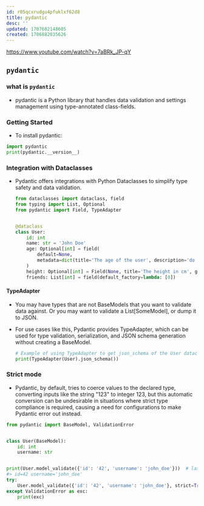 ```yaml
---
id: r05qcxrudgu4pfuklxf62d8
title: pydantic
desc: ''
updated: 1707602148605
created: 1706882035626
---
```


https://www.youtube.com/watch?v=7aBRk_JP-qY

## `pydantic`

### what is `pydantic`

-   pydantic is a Python library that handles data validation and settings management using type-annotated class-fields. 

### Getting Started

-   To install pydantic:

```py
import pydantic
print(pydantic.__version__)
```



### Integration with Dataclasses

-   Pydantic offers integrations with Python Dataclasses to simplify type safety and data validation.

    ```py
    from dataclasses import dataclass, field
    from typing import List, Optional
    from pydantic import Field, TypeAdapter


    @dataclass
    class User:
        id: int
        name: str = 'John Doe'
        age: Optional[int] = field(
            default=None,
            metadata=dict(title='The age of the user', description='do not lie!', ge=18),
        )
        height: Optional[int] = Field(None, title='The height in cm', ge=50, le=300)
        friends: List[int] = field(default_factory=lambda: [0])
    ```

#### TypeAdapter

-   You may have types that are not BaseModels that you want to validate data against. Or you may want to validate a List[SomeModel], or dump it to JSON.
-   For use cases like this, Pydantic provides TypeAdapter, which can be used for type validation, serialization, and JSON schema generation without creating a BaseModel.

    ```py
    # Example of using TypeAdapter to get json_schema of the User dataclass
    print(TypeAdapter(User).json_schema())
    ```

### Strict mode

-   Pydantic, by default, tries to coerce values to the declared type, converting inputs like the string "123" to integer 123, but this automatic conversion can be undesirable in situations where strict type compliance is required, causing a need for configurations to make Pydantic error out instead.

```py
from pydantic import BaseModel, ValidationError


class User(BaseModel):
    id: int
    username: str


print(User.model_validate({'id': '42', 'username': 'john_doe'}))  # lax mode
#> id=42 username='john_doe'
try:
    User.model_validate({'id': '42', 'username': 'john_doe'}, strict=True)  # strict mode
except ValidationError as exc:
    print(exc)
```

